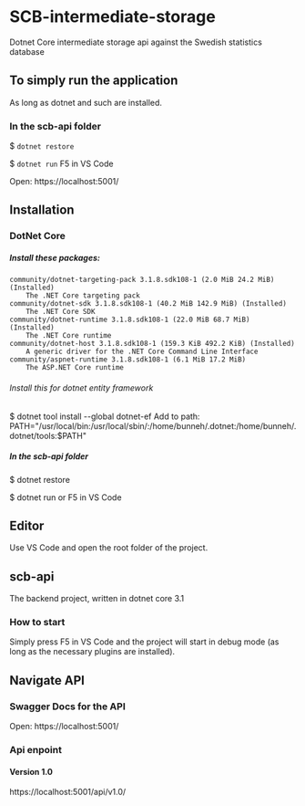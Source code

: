 # SCB-intermediate-storage
Dotnet Core intermediate storage api against the Swedish statistics database

## To simply run the application
As long as dotnet and such are installed.

### In the scb-api folder

$ `dotnet restore`

$ `dotnet run` F5 in VS Code

Open: https://localhost:5001/

## Installation
### DotNet Core
##### Install these packages:
```
community/dotnet-targeting-pack 3.1.8.sdk108-1 (2.0 MiB 24.2 MiB) (Installed)
    The .NET Core targeting pack
community/dotnet-sdk 3.1.8.sdk108-1 (40.2 MiB 142.9 MiB) (Installed)
    The .NET Core SDK
community/dotnet-runtime 3.1.8.sdk108-1 (22.0 MiB 68.7 MiB) (Installed)
    The .NET Core runtime
community/dotnet-host 3.1.8.sdk108-1 (159.3 KiB 492.2 KiB) (Installed)
    A generic driver for the .NET Core Command Line Interface
community/aspnet-runtime 3.1.8.sdk108-1 (6.1 MiB 17.2 MiB)
    The ASP.NET Core runtime
```

###### Install this for dotnet entity framework
$ dotnet tool install --global dotnet-ef
Add to path: PATH="/usr/local/bin:/usr/local/sbin/:/home/bunneh/.dotnet:/home/bunneh/.dotnet/tools:$PATH"

##### In the scb-api folder
$ dotnet restore

$ dotnet run
or F5 in VS Code

## Editor
Use VS Code and open the root folder of the project.

## scb-api
The backend project, written in dotnet core 3.1

### How to start
Simply press F5 in VS Code and the project will start in debug mode (as long as the necessary plugins are installed).

## Navigate API

### Swagger Docs for the API
Open: https://localhost:5001/

### Api enpoint
#### Version 1.0
https://localhost:5001/api/v1.0/
